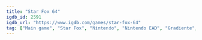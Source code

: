 ```yaml
---
title: "Star Fox 64"
igdb_id: 2591
igdb_url: "https://www.igdb.com/games/star-fox-64"
tag: ["Main game", "Star Fox", "Nintendo", "Nintendo EAD", "Gradiente", "iQue", "Shooter", "Single player", "Multiplayer", "Split screen", "First person", "Third person", "Action", "Science fiction"]
---
```

